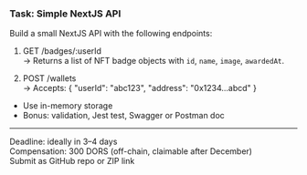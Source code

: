### Task: Simple NextJS API

Build a small NextJS API with the following endpoints:

1. GET /badges/:userId  
   → Returns a list of NFT badge objects with `id`, `name`, `image`, `awardedAt`.

2. POST /wallets  
   → Accepts: { "userId": "abc123", "address": "0x1234...abcd" }

- Use in-memory storage  
- Bonus: validation, Jest test, Swagger or Postman doc

---

Deadline: ideally in 3–4 days  
Compensation: 300 DORS (off-chain, claimable after December)  
Submit as GitHub repo or ZIP link
